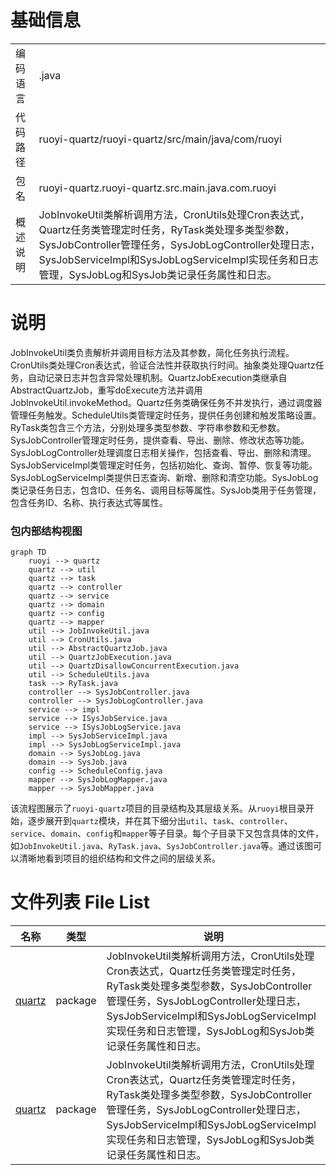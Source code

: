 # 基础信息

|      |      |
|------|------|
| 编码语言 | .java |
| 代码路径 | ruoyi-quartz/ruoyi-quartz/src/main/java/com/ruoyi |
| 包名 | ruoyi-quartz.ruoyi-quartz.src.main.java.com.ruoyi |
| 概述说明 | JobInvokeUtil类解析调用方法，CronUtils处理Cron表达式，Quartz任务类管理定时任务，RyTask类处理多类型参数，SysJobController管理任务，SysJobLogController处理日志，SysJobServiceImpl和SysJobLogServiceImpl实现任务和日志管理，SysJobLog和SysJob类记录任务属性和日志。 |

# 说明

JobInvokeUtil类负责解析并调用目标方法及其参数，简化任务执行流程。CronUtils类处理Cron表达式，验证合法性并获取执行时间。抽象类处理Quartz任务，自动记录日志并包含异常处理机制。QuartzJobExecution类继承自AbstractQuartzJob，重写doExecute方法并调用JobInvokeUtil.invokeMethod。Quartz任务类确保任务不并发执行，通过调度器管理任务触发。ScheduleUtils类管理定时任务，提供任务创建和触发策略设置。RyTask类包含三个方法，分别处理多类型参数、字符串参数和无参数。SysJobController管理定时任务，提供查看、导出、删除、修改状态等功能。SysJobLogController处理调度日志相关操作，包括查看、导出、删除和清理。SysJobServiceImpl类管理定时任务，包括初始化、查询、暂停、恢复等功能。SysJobLogServiceImpl类提供日志查询、新增、删除和清空功能。SysJobLog类记录任务日志，包含ID、任务名、调用目标等属性。SysJob类用于任务管理，包含任务ID、名称、执行表达式等属性。


### 包内部结构视图

```mermaid
graph TD
    ruoyi --> quartz
    quartz --> util
    quartz --> task
    quartz --> controller
    quartz --> service
    quartz --> domain
    quartz --> config
    quartz --> mapper
    util --> JobInvokeUtil.java
    util --> CronUtils.java
    util --> AbstractQuartzJob.java
    util --> QuartzJobExecution.java
    util --> QuartzDisallowConcurrentExecution.java
    util --> ScheduleUtils.java
    task --> RyTask.java
    controller --> SysJobController.java
    controller --> SysJobLogController.java
    service --> impl
    service --> ISysJobService.java
    service --> ISysJobLogService.java
    impl --> SysJobServiceImpl.java
    impl --> SysJobLogServiceImpl.java
    domain --> SysJobLog.java
    domain --> SysJob.java
    config --> ScheduleConfig.java
    mapper --> SysJobLogMapper.java
    mapper --> SysJobMapper.java
```

该流程图展示了`ruoyi-quartz`项目的目录结构及其层级关系。从`ruoyi`根目录开始，逐步展开到`quartz`模块，并在其下细分出`util`、`task`、`controller`、`service`、`domain`、`config`和`mapper`等子目录。每个子目录下又包含具体的文件，如`JobInvokeUtil.java`、`RyTask.java`、`SysJobController.java`等。通过该图可以清晰地看到项目的组织结构和文件之间的层级关系。

# 文件列表 File List

| 名称   | 类型  | 说明 |
|-------|------|-------------|
| [quartz](quartz/_module.md) | package | JobInvokeUtil类解析调用方法，CronUtils处理Cron表达式，Quartz任务类管理定时任务，RyTask类处理多类型参数，SysJobController管理任务，SysJobLogController处理日志，SysJobServiceImpl和SysJobLogServiceImpl实现任务和日志管理，SysJobLog和SysJob类记录任务属性和日志。 |
| [quartz](quartz/_module.md) | package | JobInvokeUtil类解析调用方法，CronUtils处理Cron表达式，Quartz任务类管理定时任务，RyTask类处理多类型参数，SysJobController管理任务，SysJobLogController处理日志，SysJobServiceImpl和SysJobLogServiceImpl实现任务和日志管理，SysJobLog和SysJob类记录任务属性和日志。 |


